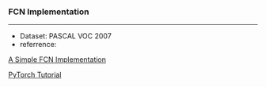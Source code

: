 ### FCN Implementation
---
- Dataset: PASCAL VOC 2007
- referrence:

[A Simple FCN Implementation](https://zhuanlan.zhihu.com/p/32506912)

[PyTorch Tutorial](https://github.com/yunjey/pytorch-tutorial/blob/master/tutorials/01-basics/pytorch_basics/main.py)
